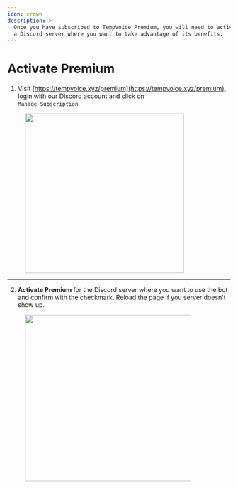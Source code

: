 ```yaml
---
icon: crown
description: >-
  Once you have subscribed to TempVoice Premium, you will need to activate it on
  a Discord server where you want to take advantage of its benefits.
---
```


# Activate Premium

1. Visit [https://tempvoice.xyz/premium](https://tempvoice.xyz/premium), login with our Discord account and click on\
   `Manage Subscription`.

<figure><img src="../.gitbook/assets/Manage Premium.png" alt="" width="359"><figcaption></figcaption></figure>

***

2. **Activate Premium** for the Discord server where you want to use the bot and confirm with the checkmark. Reload the page if you server doesn't show up.

<figure><img src="../.gitbook/assets/Activate Premium.png" alt="" width="375"><figcaption></figcaption></figure>
